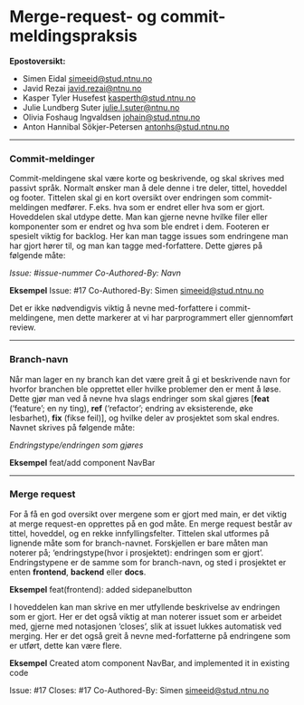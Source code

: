 # Merge-request- og commit-meldingspraksis

**Epostoversikt:**
- Simen Eidal <simeeid@stud.ntnu.no>
- Javid Rezai <javid.rezai@ntnu.no>
- Kasper Tyler Husefest <kasperth@stud.ntnu.no>
- Julie Lundberg Suter <julie.l.suter@ntnu.no>
- Olivia Foshaug Ingvaldsen <johain@stud.ntnu.no>
- Anton Hannibal Sökjer-Petersen <antonhs@stud.ntnu.no>

---

### Commit-meldinger
Commit-meldingene skal være korte og beskrivende, og skal skrives med passivt språk. Normalt ønsker man å dele denne i tre deler, tittel, hoveddel og footer. Tittelen skal gi en kort oversikt over endringen som commit-meldingen medfører. F.eks. hva som er endret eller hva som er gjort. Hoveddelen skal utdype dette. Man kan gjerne nevne hvilke filer eller komponenter som er endret og hva som ble endret i dem. Footeren er spesielt viktig for backlog. Her kan man tagge issues som endringene man har gjort hører til, og man kan tagge med-forfattere. Dette gjøres på følgende måte:

*Issue: #issue-nummer*
*Co-Authored-By: Navn <epostadresse>*

**Eksempel**
Issue: #17
Co-Authored-By: Simen <simeeid@stud.ntnu.no>

Det er ikke nødvendigvis viktig å nevne med-forfattere i commit-meldingene, men dette markerer at vi har parprogrammert eller gjennomført review.

---

### Branch-navn
Når man lager en ny branch kan det være greit å gi et beskrivende navn for hvorfor branchen ble opprettet eller hvilke problemer den er ment å løse. Dette gjør man ved å nevne hva slags endringer som skal gjøres [**feat** (‘feature’; en ny ting), **ref** (‘refactor’; endring av eksisterende, øke lesbarhet), **fix** (fikse feil)], og hvilke deler av prosjektet som skal endres. Navnet skrives på følgende måte: 

*Endringstype/endringen som gjøres*

**Eksempel**
feat/add component NavBar

---

### Merge request
For å få en god oversikt over mergene som er gjort med main, er det viktig at merge request-en opprettes på en god måte. En merge request består av tittel, hoveddel, og en rekke innfyllingsfelter. Tittelen skal utformes på lignende måte som for branch-navnet. Forskjellen er bare måten man noterer på; ‘endringstype(hvor i prosjektet): endringen som er gjort’. Endringstypene er de samme som for branch-navn, og sted i prosjektet er enten **frontend**, **backend** eller **docs**. 

**Eksempel**
feat(frontend): added sidepanelbutton

I hoveddelen kan man skrive en mer utfyllende beskrivelse av endringen som er gjort. Her er det også viktig at man noterer issuet som er arbeidet med, gjerne med notasjonen ‘closes’, slik at issuet lukkes automatisk ved merging. Her er det også greit å nevne med-forfatterne på endringene som er utført, dette kan være flere. 

**Eksempel**
Created atom component NavBar, and implemented it in existing code

Issue: #17
Closes: #17
Co-Authored-By: Simen <simeeid@stud.ntnu.no>
